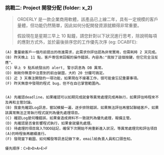 ### 挑戰二: Project 開發分配 (folder: x_2)
> ORDERLY 是一款企業商用軟體，該產品已上線二年，具有一定規模的客戶量體，但功能仍然簡單，因此如何分配開發資源就顯得非常重要。
> 
> 假設現在是星期三早上 10 點鐘，請您針對以下狀況進行思考，除說明每項的應對方式外，並於最後排序您的工作優先次序 (eg: DCABFE):
```
(A) 重量級客戶一個月前提出的改進需求，此需求你評估認為非常實用，但需耗時 2 天完成。
(B) 昨天晚上 11 點，客戶寄信來回報的操作錯誤，內容為:"我按了這個按鍵，但它完全沒反應"。
(C) 早上 9 點系統發出的 alert, 警示訊息為 DB 異常。
(D) 剛剛你無意中注意到的前台破圖，大約 20 分鐘可搞定。
(E) 近 3 天專注開發的一項功能，如果現在不接著工作，很可能會忘記重要事項。
(F) 昨天無意中發現的程式 bug，但不在自已掌管範圍內。


(A) 先確認deadline，如果確認可以如期完成就會等異常處理完成再執行，如果評估時程來不及再和主管討論。
(B) 我會先確認Log訊息，嘗試模擬一遍，逐步排除錯誤，如果無法評估再嘗試聯絡客戶，如果該異常無法正常執行程式就列為優先處理項目。
(C) 確認Log是何種錯誤，如果會造成資料不一致就列為優先處理，報備主管。
(D) 先確認是否會影響程式執行，如果會就優先處理。
(E) 待處理的項目寫入TODO註記，確保下次開始不用重新進入狀況，等異常處理完和評估項目(A)的時程後再繼續進行。
(F) 發現當下截圖、如何觸發等訊息記錄下來，email給負責人員和口頭告知。

優先順序：C>B>D>A>E>F